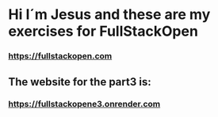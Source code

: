 # Hi I´m Jesus and these are my exercises for FullStackOpen

### https://fullstackopen.com

## The website for the part3 is:

### https://fullstackopene3.onrender.com